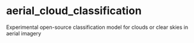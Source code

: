 # aerial_cloud_classification
Experimental open-source classification model for clouds or clear skies in aerial imagery
